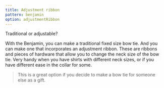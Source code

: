 ```yaml
---
title: Adjustment ribbon
pattern: benjamin
option: adjustmentRibbon
---
```


Traditional or adjustable?

With the Benjamin, you can make a traditional fixed size bow tie. And you can make one that incorporates an adjustment ribbon. These are ribbons and pieces of hardware that allow you to change the neck size of the bow tie. Very handy when you have shirts with different neck sizes, or if you have different ease in the collar for some.

> This is a great option if you decide to make a bow tie for someone else as a gift.